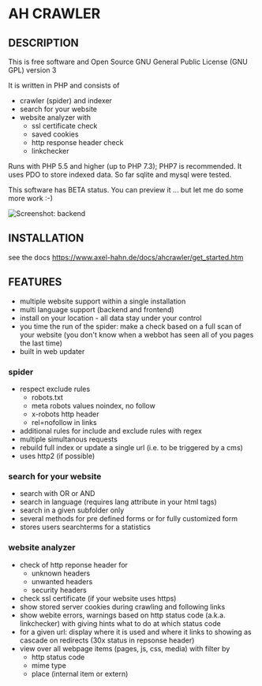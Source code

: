 
# AH CRAWLER #

## DESCRIPTION ## 

This is free software and Open Source 
GNU General Public License (GNU GPL) version 3

It is written in PHP and consists of
- crawler (spider) and indexer
- search for your website
- website analyzer with
  - ssl certificate check
  - saved cookies
  - http response header check
  - linkchecker

Runs with PHP 5.5 and higher (up to PHP 7.3); PHP7 is recommended.
It uses PDO to store indexed data. So far sqlite and mysql were tested.

This software has BETA status.
You can preview it ... but let me do some more work :-)

![Screenshot: backend](https://www.axel-hahn.de/assets/projects/ahcrawler/03-analyse.png)


## INSTALLATION ##
see the docs https://www.axel-hahn.de/docs/ahcrawler/get_started.htm


## FEATURES ##

- multiple website support within a single installation
- multi language support (backend and frontend)
- install on your location - all data stay under your control
- you time the run of the spider: make a check based on a full scan of your
  website (you don't know when a webbot has seen all of you pages the last time)
- built in web updater

### spider ###
- respect exclude rules 
  - robots.txt
  - meta robots values noindex, no follow
  - x-robots http header
  - rel=nofollow in links
- additional rules for include and exclude rules with regex
- multiple simultanous requests
- rebuild full index or update a single url (i.e. to be triggered by a cms)
- uses http2 (if possible)

### search for your website ###
- search with OR or AND
- search in language (requires lang attribute in your html tags)
- search in a given subfolder only
- several methods for pre defined forms or for fully customized form
- stores users searchterms for a statistics

### website analyzer ###
- check of http reponse header for 
  - unknown headers
  - unwanted headers
  - security headers
- check ssl certificate (if your website uses https)
- show stored server cookies during crawling and following links
- show webite errors, warnings based on http status code (a.k.a. linkchecker)
  with giving hints what to do at which status code
- for a given url: display where it is used and where it links to showing
  as cascade on redirects (30x status in repsonse header)
- view over all webpage items (pages, js, css, media) with filter by
  - http status code
  - mime type
  - place (internal item or extern)
